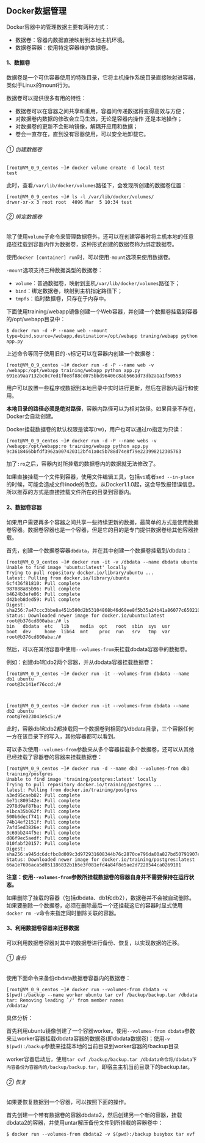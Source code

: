 ## Docker数据管理

Docker容器中的管理数据主要有两种方式：

- 数据卷：容器内数据直接映射到本地主机环境。
- 数据卷容器：使用特定容器维护数据卷。

#### 1、数据卷

数据卷是一个可供容器使用的特殊目录，它将主机操作系统目录直接映射进容器，类似于Linux的mount行为。

数据卷可以提供很多有用的特性：

- 数据卷可以在容器之间共享和重用，容器间传递数据将变得高效与方便；
- 对数据卷内数据的修改会立马生效，无论是容器内操作 还是本地操作；
- 对数据卷的更新不会影响镜像，解耦开应用和数据；
- 卷会一直存在，直到没有容器使用，可以安全地卸载它。

###### ① 创建数据卷

```
[root@VM_0_9_centos ~]# docker volume create -d local test
test
```

此时，查看`/var/lib/docker/volumes`路径下，会发现所创建的数据卷位置：

```
[root@VM_0_9_centos ~]# ls -l /var/lib/docker/volumes/
drwxr-xr-x 3 root root  4096 Mar  5 10:34 test
```

###### ② 绑定数据卷

除了使用`volume`子命令来管理数据卷外，还可以在创建容器时将主机本地的任意路径挂载到容器内作为数据卷，这种形式创建的数据卷称为绑定数据卷。

使用`docker [container] run`时，可以使用`-mount`选项来使用数据卷。

`-mount`选项支持三种数据类型的数据卷：

- `volume`：普通数据卷，映射到主机`/var/lib/docker/volumes`路径下；
- `bind`：绑定数据卷，映射到主机指定路径下；
- `tmpfs`：临时数据卷，只存在于内存中。

下面使用training/webapp镜像创建一个Web容器，并创建一个数据卷挂载到容器的/opt/webapp目录中：

```
$ docker run -d -P --name web --mount type=bind,source=/webapp,destination=/opt/webapp traning/webapp python app.py
```

上述命令等同于使用旧的`-v`标记可以在容器内创建一个数据卷：

```
[root@VM_0_9_centos ~]# docker run -d -P --name web -v /webapp:/opt/webapp training/webapp python app.py
691ea9aa7132bc0c7ed1f0e8f88cd075bbd96406c8ab5661d73db2a1a1f50553
```

用户可以放置一些程序或数据到本地目录中实时进行更新，然后在容器内运行和使用。

**本地目录的路径必须是绝对路径**，容器内路径可以为相对路径。如果目录不存在，Docker会自动创建。

Docker挂载数据卷的默认权限是读写(rw)，用户也可以通过ro指定为只读：

```
[root@VM_0_9_centos ~]# docker run -d -P --name webs -v /webapp:/opt/webapp:ro training/webapp python app.py
9c3618466bbfdf3962a007420312bf41a0c5b788d74e8f79e223998212305763
```

加了`:ro`之后，容器内对所挂载的数据卷内的数据就无法修改了。

如果直接挂载一个文件到容器，使用文件编辑工具，包括`vi`或者`sed --in-place`的时候，可能会造成文件inode的改变。从Docker1.1.0起，这会导致报错误信息。所以推荐的方式是直接挂载文件所在的目录到容器内。

#### 2、数据卷容器

如果用户需要再多个容器之间共享一些持续更新的数据，最简单的方式是使用数据卷容器。数据卷容器也是一个容器，但是它的目的是专门提供数据卷给其他容器挂载。

首先，创建一个数据卷容器`dbdata`，并在其中创建一个数据卷挂载到/dbdata：

```
[root@VM_0_9_centos ~]# docker run -it -v /dbdata --name dbdata ubuntu
Unable to find image 'ubuntu:latest' locally
Trying to pull repository docker.io/library/ubuntu ... 
latest: Pulling from docker.io/library/ubuntu
6cf436f81810: Pull complete 
987088a85b96: Pull complete 
b4624b3efe06: Pull complete 
d42beb8ded59: Pull complete 
Digest: sha256:7a47ccc3bbe8a451b500d2b53104868b46d60ee8f5b35a24b41a86077c650210
Status: Downloaded newer image for docker.io/ubuntu:latest
root@b376cd800aba:/# ls         
bin   dbdata  etc   lib    media  opt   root  sbin  sys  usr
boot  dev     home  lib64  mnt    proc  run   srv   tmp  var
root@b376cd800aba:/# 
```

然后，可以在其他容器中使用`--volumes-from`来挂载dbdata容器中的数据卷。

例如：创建db1和db2两个容器，并从dbdata容器挂载数据卷：

```
[root@VM_0_9_centos ~]# docker run -it --volumes-from dbdata --name db1 ubuntu
root@3c141ef76ccd:/# 



[root@VM_0_9_centos ~]# docker run -it --volumes-from dbdata --name db2 ubuntu
root@7e023043e5c5:/# 
```

此时，容器db1和db2都挂载同一个数据卷到相同的/dbdata目录，三个容器任何一方在该目录下的写入，其他容器都可以看到。

可以多次使用`--volumes-from`参数来从多个容器挂载多个数据卷，还可以从其他已经挂载了容器卷的容器来挂载数据卷：

```
[root@VM_0_9_centos ~]# docker run -d --name db3 --volumes-from db1 training/postgres
Unable to find image 'training/postgres:latest' locally
Trying to pull repository docker.io/training/postgres ... 
latest: Pulling from docker.io/training/postgres
a3ed95caeb02: Pull complete 
6e71c809542e: Pull complete 
2978d9af87ba: Pull complete 
e1bca35b062f: Pull complete 
500b6decf741: Pull complete 
74b14ef2151f: Pull complete 
7afd5ed3826e: Pull complete 
3c69bb244f5e: Pull complete 
d86f9ec5aedf: Pull complete 
010fabf20157: Pull complete 
Digest: sha256:a945dc6dcfbc8d009c3d972931608344b76c2870ce796da00a827bd50791907e
Status: Downloaded newer image for docker.io/training/postgres:latest
66a1e7696aca5d051186832b1b5e3f081efd4a84f8e5ae2d7228544ca0269101

```

**注意：使用`--volumes-from`参数所挂载数据卷的容器自身并不需要保持在运行状态。**

如果删除了挂载的容器（包括dbdata、db1和db2），数据卷并不会被自动删除。如果要删除一个数据卷，必须在删除最后一个还挂载这它的容器时显式使用`docker rm -v`命令来指定同时删除关联的容器。

#### 3、利用数据卷容器来迁移数据

可以利用数据卷容器对其中的数据卷进行备份、恢复，以实现数据的迁移。

###### ① 备份

使用下面命令来备份dbdata数据卷容器内的数据卷：

```
[root@VM_0_9_centos ~]# docker run --volumes-from dbdata -v $(pwd):/backup --name worker ubuntu tar cvf /backup/backup.tar /dbdata
tar: Removing leading `/' from member names
/dbdata/
```

具体分析：

​	首先利用ubuntu镜像创建了一个容器worker。使用`--volumes-from dbdata`参数来让worker容器挂载dbdata容器的数据卷(即dbdata数据卷)；使用`-v $(pwd):/backup`参数来挂载本地的当前目录到worker容器的/backup目录

​	worker容器启动后，使用`tar cvf /backup/backup.tar /dbdata命令将/dbdata下内容备份为容器内的/backup/backup.tar`，即宿主主机当前目录下的backup.tar。

###### ② 恢复

如果要恢复数据到一个容器，可以按照下面的操作。

首先创建一个带有数据卷的容器dbdata2，然后创建另一个新的容器，挂载dbdata2的容器，并使用untar解压备份文件到所挂载的容器卷中：

```
$ docker run --volumes-from dbdata2 -v $(pwd):/backup busybox tar xvf
```

